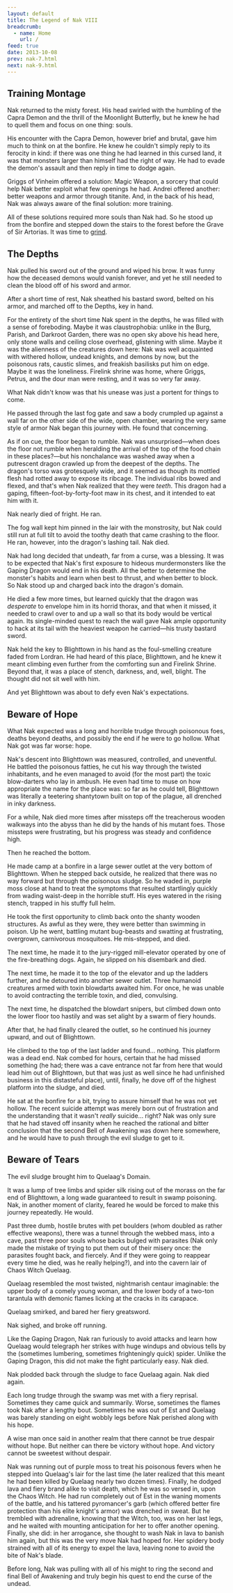 ```yaml
---
layout: default
title: The Legend of Nak VIII
breadcrumb:
  - name: Home
    url: /
feed: true
date: 2013-10-08
prev: nak-7.html
next: nak-9.html
---
```

## Training Montage

Nak returned to the misty forest.  His head swirled with the humbling of the Capra Demon and the thrill of the Moonlight Butterfly, but he knew he had to quell them and focus on one thing: souls.

His encounter with the Capra Demon, however brief and brutal, gave him much to think on at the bonfire.  He knew he couldn't simply reply to its ferocity in kind: if there was one thing he had learned in this cursed land, it was that monsters larger than himself had the right of way.  He had to evade the demon's assault and then reply in time to dodge again.

Griggs of Vinheim offered a solution: Magic Weapon, a sorcery that could help Nak better exploit what few openings he had.  Andrei offered another: better weapons and armor through titanite.  And, in the back of his head, Nak was always aware of the final solution: more training.

All of these solutions required more souls than Nak had.  So he stood up from the bonfire and stepped down the stairs to the forest before the Grave of Sir Artorias.  It was time to [grind](http://www.youtube.com/watch?v=DP3MFBzMH2o).

## The Depths

Nak pulled his sword out of the ground and wiped his brow.  It was funny how the deceased demons would vanish forever, and yet he still needed to clean the blood off of his sword and armor.

After a short time of rest, Nak sheathed his bastard sword, belted on his armor, and marched off to the Depths, key in hand.

For the entirety of the short time Nak spent in the depths, he was filled with a sense of foreboding.  Maybe it was claustrophobia: unlike in the Burg, Parish, and Darkroot Garden, there was no open sky above his head here, only stone walls and ceiling close overhead, glistening with slime.  Maybe it was the alienness of the creatures down here: Nak was well acquainted with withered hollow, undead knights, and demons by now, but the poisonous rats, caustic slimes, and freakish basilisks put him on edge.  Maybe it was the loneliness.  Firelink shrine was home, where Griggs, Petrus, and the dour man were resting, and it was so very far away.

What Nak didn't know was that his unease was just a portent for things to come.

He passed through the last fog gate and saw a body crumpled up against a wall far on the other side of the wide, open chamber, wearing the very same style of armor Nak began this journey with.  He found that concerning.

As if on cue, the floor began to rumble.  Nak was unsurprised—when does the floor not rumble when heralding the arrival of the top of the food chain in these places?—but his nonchalance was washed away when a putrescent dragon crawled up from the deepest of the depths.  The dragon's torso was grotesquely wide, and it seemed as though its mottled flesh had rotted away to expose its ribcage.  The individual ribs bowed and flexed, and that's when Nak realized that they were *teeth*.  This dragon had a gaping, fifteen-foot-by-forty-foot maw in its chest, and it intended to eat him with it.

Nak nearly died of fright.  He ran.

The fog wall kept him pinned in the lair with the monstrosity, but Nak could still run at full tilt to avoid the toothy death that came crashing to the floor.  He ran, however, into the dragon's lashing tail.  Nak died.

Nak had long decided that undeath, far from a curse, was a blessing.  It was to be expected that Nak's first exposure to hideous murdermonsters like the Gaping Dragon would end in his death.  All the better to determine the monster's habits and learn when best to thrust, and when better to block.  So Nak stood up and charged back into the dragon's domain.

He died a few more times, but learned quickly that the dragon was *desperate* to envelope him in its horrid thorax, and that when it missed, it needed to crawl over to and up a wall so that its body would be vertical again.  Its single-minded quest to reach the wall gave Nak ample opportunity to hack at its tail with the heaviest weapon he carried—his trusty bastard sword.

Nak held the key to Blighttown in his hand as the foul-smelling creature faded from Lordran.  He had heard of this place, Blighttown, and he knew it meant climbing even further from the comforting sun and Firelink Shrine.  Beyond that, it was a place of stench, darkness, and, well, blight.  The thought did not sit well with him.

And yet Blighttown was about to defy even Nak's expectations.

## Beware of Hope

What Nak expected was a long and horrible trudge through poisonous foes, deaths beyond deaths, and possibly the end if he were to go hollow.  What Nak got was far worse: hope.

Nak's descent into Blighttown was measured, controlled, and uneventful.  He battled the poisonous fatties, he cut his way through the twisted inhabitants, and he even managed to avoid (for the most part) the toxic blow-darters who lay in ambush.  He even had time to muse on how appropriate the name for the place was: so far as he could tell, Blighttown was literally a teetering shantytown built on top of the plague, all drenched in inky darkness.

For a while, Nak died more times after missteps off the treacherous wooden walkways into the abyss than he did by the hands of his mutant foes.  Those missteps were frustrating, but his progress was steady and confidence high.

Then he reached the bottom.

He made camp at a bonfire in a large sewer outlet at the very bottom of Blighttown.  When he stepped back outside, he realized that there was no way forward but through the poisonous sludge.  So he waded in, purple moss close at hand to treat the symptoms that resulted startlingly quickly from wading waist-deep in the horrible stuff.  His eyes watered in the rising stench, trapped in his stuffy full helm.

He took the first opportunity to climb back onto the shanty wooden structures.  As awful as they were, they were better than swimming in poison.  Up he went, battling mutant bug-beasts and swatting at frustrating, overgrown, carnivorous mosquitoes.  He mis-stepped, and died.

The next time, he made it to the jury-rigged mill-elevator operated by one of the fire-breathing dogs.  Again, he slipped on his disembark and died.

The next time, he made it to the top of the elevator and up the ladders further, and he detoured into another sewer outlet.  Three humanoid creatures armed with toxin blowdarts awaited him.  For once, he was unable to avoid contracting the terrible toxin, and died, convulsing.

The next time, he dispatched the blowdart snipers, but climbed down onto the lower floor too hastily and was set alight by a swarm of fiery hounds.

After that, he had finally cleared the outlet, so he continued his journey upward, and out of Blighttown.

He climbed to the top of the last ladder and found... nothing.  This platform was a dead end.  Nak combed for hours, certain that he had missed something (he had; there was a cave entrance not far from here that would lead him out of Blighttown, but that was just as well since he had unfinished business in this distasteful place), until, finally, he dove off of the highest platform into the sludge, and died.

He sat at the bonfire for a bit, trying to assure himself that he was not yet hollow.  The recent suicide attempt was merely born out of frustration and the understanding that it wasn't *really* suicide... right?  Nak was only sure that he had staved off insanity when he reached the rational and bitter conclusion that the second Bell of Awakening was down here somewhere, and he would have to push through the evil sludge to get to it.

## Beware of Tears

The evil sludge brought him to Quelaag's Domain.

It was a lump of tree limbs and spider silk rising out of the morass on the far end of Blighttown, a long wade guaranteed to result in swamp poisoning.  Nak, in another moment of clarity, feared he would be forced to make this journey repeatedly.  He would.

Past three dumb, hostile brutes with pet boulders (whom doubled as rather effective weapons), there was a tunnel through the webbed mass, into a cave, past three poor souls whose backs bulged with parasites (Nak only made the mistake of trying to put them out of their misery once: the parasites fought back, and fiercely.  And if they were going to reappear every time he died, was he really helping?), and into the cavern lair of Chaos Witch Quelaag.

Quelaag resembled the most twisted, nightmarish centaur imaginable: the upper body of a comely young woman, and the lower body of a two-ton tarantula with demonic flames licking at the cracks in its carapace.

Quelaag smirked, and bared her fiery greatsword.

Nak sighed, and broke off running.

Like the Gaping Dragon, Nak ran furiously to avoid attacks and learn how Quelaag would telegraph her strikes with huge windups and obvious tells by the (sometimes lumbering, sometimes frighteningly quick) spider.  Unlike the Gaping Dragon, this did not make the fight particularly easy.  Nak died.

Nak plodded back through the sludge to face Quelaag again.  Nak died again.

Each long trudge through the swamp was met with a fiery reprisal.  Sometimes they came quick and summarily.  Worse, sometimes the flames took Nak after a lengthy bout.  Sometimes he was out of Est and Quelaag was barely standing on eight wobbly legs before Nak perished along with his hope.

A wise man once said in another realm that there cannot be true despair without hope.  But neither can there be victory without hope.  And victory cannot be sweetest without despair.

Nak was running out of purple moss to treat his poisonous fevers when he stepped into Quelaag's lair for the last time (he later realized that this meant he had been killed by Quelaag nearly two dozen times).  Finally, he dodged lava and fiery brand alike to visit death, which he was so versed in, upon the Chaos Witch.  He had run completely out of Est in the waning moments of the battle, and his tattered pyromancer's garb (which offered better fire protection than his elite knight's armor) was drenched in sweat.  But he trembled with adrenaline, knowing that the Witch, too, was on her last legs, and he waited with mounting anticipation for her to offer another opening.  Finally, she did: in her arrogance, she thought to wash Nak in lava to banish him again, but this was the very move Nak had hoped for.  Her spidery body strained with all of its energy to expel the lava, leaving none to avoid the bite of Nak's blade.

Before long, Nak was pulling with all of his might to ring the second and final Bell of Awakening and truly begin his quest to end the curse of the undead.

